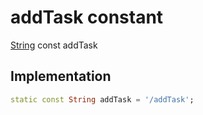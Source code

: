 


# addTask constant







[String](https://api.flutter.dev/flutter/dart-core/String-class.html) const addTask
  







## Implementation

```dart
static const String addTask = '/addTask';
```







